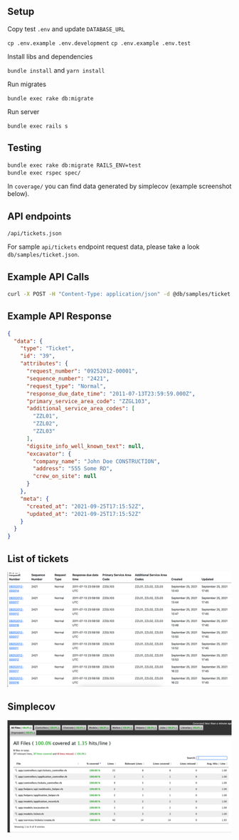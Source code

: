 ## Setup

Copy test `.env` and update `DATABASE_URL`

`cp .env.example .env.development`
`cp .env.example .env.test`

Install libs and dependencies

`bundle install`
and
`yarn install`

Run migrates

`bundle exec rake db:migrate`

Run server

`bundle exec rails s`

## Testing

```bash
bundle exec rake db:migrate RAILS_ENV=test
bundle exec rspec spec/
```

In `coverage/` you can find data generated by simplecov (example screenshot below).

## API endpoints

```
/api/tickets.json
```

For sample `api/tickets` endpoint request data, please take a look `db/samples/ticket.json`.

## Example API Calls

```bash
curl -X POST -H "Content-Type: application/json" -d @db/samples/ticket.json http://localhost:3000/api/tickets
```

## Example API Response

```json
{
  "data": {
    "type": "Ticket",
    "id": "39",
    "attributes": {
      "request_number": "09252012-00001",
      "sequence_number": "2421",
      "request_type": "Normal",
      "response_due_date_time": "2011-07-13T23:59:59.000Z",
      "primary_service_area_code": "ZZGL103",
      "additional_service_area_codes": [
        "ZZL01",
        "ZZL02",
        "ZZL03"
      ],
      "digsite_info_well_known_text": null,
      "excavator": {
        "company_name": "John Doe CONSTRUCTION",
        "address": "555 Some RD",
        "crew_on_site": null
      }
    },
    "meta": {
      "created_at": "2021-09-25T17:15:52Z",
      "updated_at": "2021-09-25T17:15:52Z"
    }
  }
}
```

## List of tickets

![alt text](index.png "List of tickets")

## Simplecov

![alt text](simplecov.png "Simplecov 100%")